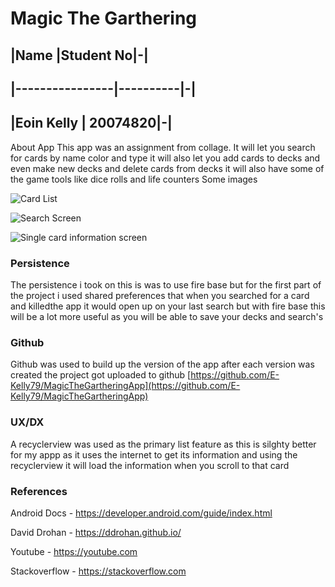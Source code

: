 # Magic The Garthering

## |Name            |Student No|-|
## |----------------|----------|-|
## |Eoin Kelly		 | 20074820|-|

 About App
This app was an assignment from collage. It will let you search for cards by name color and type it will also let you add cards to decks and even make new decks and delete cards from decks it will also have some of the game tools like dice rolls and life counters
Some images 

![Card List](http://i211.photobucket.com/albums/bb7/timaldo/screenshot1_zps7x7xpfrm.png)

![Search Screen](http://i211.photobucket.com/albums/bb7/timaldo/screenshot2_zps7cs40pit.png)

![Single card information screen](http://i211.photobucket.com/albums/bb7/timaldo/screenshot3_zpssuxzsozm.png)


### Persistence
The persistence i took on this is was to use fire base but for the first part of the project i used shared preferences that when you searched for a card and killedthe app it would open up on your last search but with fire base this will be a lot more useful as you will be able to save your decks and search's


### Github

Github was used to build up the version of the app after each version was created the project got uploaded to github [https://github.com/E-Kelly79/MagicTheGartheringApp](https://github.com/E-Kelly79/MagicTheGartheringApp)

### UX/DX
A recyclerview was used as the primary list feature as this is silghty better for my appp as it uses the internet to  get its information and using the recyclerview it will load the information when you scroll to that card



### References
Android Docs - https://developer.android.com/guide/index.html

David Drohan - https://ddrohan.github.io/

Youtube - https://youtube.com

Stackoverflow - https://stackoverflow.com


